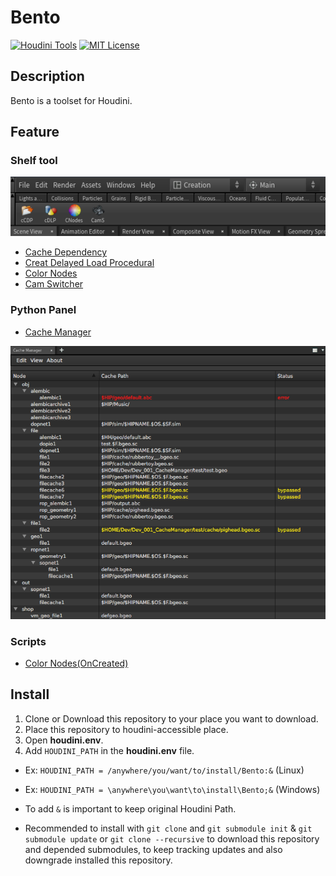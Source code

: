 Bento
====================

[![Houdini Tools](https://img.shields.io/badge/Houdini-Tools-orange.svg?style=flat)](https://img.shields.io/badge/Houdini-Tools-orange.svg)
[![MIT License](https://img.shields.io/badge/license-MIT-blue.svg?style=flat)](https://github.com/takavfx/Bento/blob/develop/LICENSE.md)

## Description
Bento is a toolset for Houdini.


## Feature

### Shelf tool

![alt tag](docs/img/ss_shelf_tool.png)

* [Cache Dependency](docs/cacheDependency.md)
* [Creat Delayed Load Procedural](docs/create-dlp.md)
* [Color Nodes](docs/color-nodes.md)
* [Cam Switcher](docs/camSwitcher.md)

### Python Panel

* [Cache Manager](docs/cacheManager.md)

![alt tag](docs/img/ss_cache_manager_0001.png)

### Scripts

* [Color Nodes(OnCreated)](docs/color-nodes.md)

## Install
1. Clone or Download this repository to your place you want to download.
2. Place this repository to houdini-accessible place.
3. Open **houdini.env**.
4. Add `HOUDINI_PATH` in the **houdini.env** file.
  * Ex: `HOUDINI_PATH = /anywhere/you/want/to/install/Bento:&` (Linux)
  * Ex: `HOUDINI_PATH = \anywhere\you\want\to\install\Bento;&` (Windows)
  * To add `&` is important to keep original Houdini Path.


* Recommended to install with `git clone` and `git submodule init` & `git submodule update` or `git clone --recursive` to download this repository and depended submodules, to keep tracking updates and also downgrade installed this repository.
